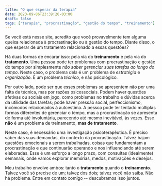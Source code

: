 ```yaml
---
title: "O que esperar da terapia"
date: 2023-09-06T23:39:20-03:00
draft: false 
tags: ["terapia", "procrastinação", "gestão do tempo", "treinamento"]
---
```


Se você está nesse site, acredito que você provavelmente tem alguma queixa relacionada à procrastinação ou à gestão do tempo. Diante disso, o que esperar de um tratamento relacionado a essas questões?

Há duas formas de encarar isso: pela via do **treinamento** e pela via do **tratamento**. Uma pessoa pode ter problemas com procrastinação e gestão do tempo por simplesmente _não saber gerenciar suas tarefas ao longo do tempo_. Neste caso, o problema dela é um problema de _estratégia_ e _organização_. É um problema _técnico_, e não psicológico.

Por outro lado, pode ser que esses problemas se apresentem não por uma falta de técnica, mas por razões psicossociais. Podem haver questões afetivas ou sociais em jogo, como problemas no trabalho e dúvidas acerca da utilidade das tarefas; pode haver pressão social, perfeccionismo, incômodos relacionados à autoestima. A pessoa pode ter tentado múltiplas formas diferentes de gerenciar o tempo, mas a procrastinação se apresenta de forma até involuntária, parecendo até mesmo inevitável, às vezes. Esse **não** é um problema de treinamento, **mas de tratamento**.

Neste caso, é necessário uma investigação psicoterapêutica. É preciso saber das suas demandas, do contexto da procrastinação. Talvez hajam questões emocionais a serem trabalhadas, coisas que fundamentam a procrastinação e que continuarão operando e nos influenciando até serem elaboradas. Esse é um esforço a longo prazo, com consultas (idealmente) semanais, onde vamos explorar memórias, medos, motivações e desejos.

Meu trabalho envolve ambos: tanto o **tratamento** quando o **treinamento**. Talvez você só precise de um; talvez dos dois; talvez você não saiba. Não há problema. Entre em contato comigo -- descubramos isso juntos.
